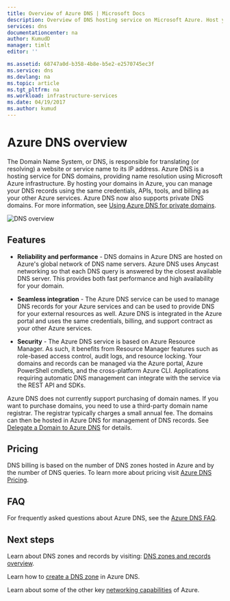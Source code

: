 ```yaml
---
title: Overview of Azure DNS | Microsoft Docs
description: Overview of DNS hosting service on Microsoft Azure. Host your domain on Microsoft Azure.
services: dns
documentationcenter: na
author: KumudD
manager: timlt
editor: ''

ms.assetid: 68747a0d-b358-4b8e-b5e2-e2570745ec3f
ms.service: dns
ms.devlang: na
ms.topic: article
ms.tgt_pltfrm: na
ms.workload: infrastructure-services
ms.date: 04/19/2017
ms.author: kumud
---
```


# Azure DNS overview

The Domain Name System, or DNS, is responsible for translating (or resolving) a website or service name to its IP address. Azure DNS is a hosting service for DNS domains, providing name resolution using Microsoft Azure infrastructure. By hosting your domains in Azure, you can manage your DNS records using the same credentials, APIs, tools, and billing as your other Azure services. Azure DNS now also supports private DNS domains. For more information, see [Using Azure DNS for private domains](private-dns-overview.md).

![DNS overview](./media/dns-overview/scenario.png)

## Features

* **Reliability and performance** - DNS domains in Azure DNS are hosted on Azure's global network of DNS name servers. Azure DNS uses Anycast networking so that each DNS query is answered by the closest available DNS server. This provides both fast performance and high availability for your domain.

* **Seamless integration** - The Azure DNS service can be used to manage DNS records for your Azure services and can be used to provide DNS for your external resources as well. Azure DNS is integrated in the Azure portal and uses the same credentials, billing, and support contract as your other Azure services.

* **Security** - The Azure DNS service is based on Azure Resource Manager. As such, it benefits from Resource Manager features such as role-based access control, audit logs, and resource locking. Your domains and records can be managed via the Azure portal, Azure PowerShell cmdlets, and the cross-platform Azure CLI. Applications requiring automatic DNS management can integrate with the service via the REST API and SDKs.

Azure DNS does not currently support purchasing of domain names. If you want to purchase domains, you need to use a third-party domain name registrar. The registrar typically charges a small annual fee. The domains can then be hosted in Azure DNS for management of DNS records. See [Delegate a Domain to Azure DNS](dns-domain-delegation.md) for details.

## Pricing

DNS billing is based on the number of DNS zones hosted in Azure and by the number of DNS queries. To learn more about pricing visit [Azure DNS Pricing](https://azure.microsoft.com/pricing/details/dns/).

## FAQ

For frequently asked questions about Azure DNS, see the [Azure DNS FAQ](dns-faq.md).

## Next steps

Learn about DNS zones and records by visiting: [DNS zones and records overview](dns-zones-records.md).

Learn how to [create a DNS zone](./dns-getstarted-create-dnszone-portal.md) in Azure DNS.

Learn about some of the other key [networking capabilities](../networking/networking-overview.md) of Azure.

